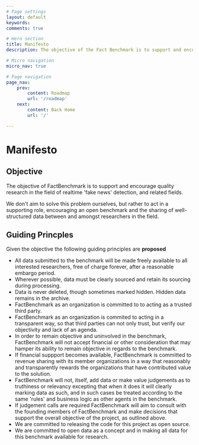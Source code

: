 ```yaml
---
# Page settings
layout: default
keywords:
comments: true

# Hero section
title: Manifesto
description: The objective of the Fact Benchmark is to support and encourage quality research in the field of realtime 'fake news' detection. Our manifesto supports this objective by clearly outlining our commitment to open data, open code, objectivity and organizational transparency.

# Micro navigation
micro_nav: true

# Page navigation
page_nav:
    prev:
        content: Roadmap
        url: '/roadmap' 
    next:
        content: Back Home
        url: '/' 

---
```


# Manifesto


## Objective

The objective of FactBenchmark is to support and encourage quality research in the field of realtime 'fake news' detection, and related fields. 

We don't aim to solve this problem ourselves, but rather to act in a supporting role, encouraging an open benchmark and the sharing of well-structured data between and amongst researchers in the field. 

## Guiding Princples

Given the objective the following guiding principles are <b>proposed</b>

* All data submitted to the benchmark will be made freely available to all interested researchers, free of charge forever, after a reasonable embargo period.
* Wherever possible, data must be clearly sourced and retain its sourcing during processing. 
* Data is never deleted, though sometimes marked hidden. Hidden data remains in the archive.
* FactBenchmark as an organization is committed to to acting as a trusted third party.
* FactBenchmark as an organization is commited to acting in a transparent way, so that third parties can not only trust, but verify our objectivity and lack of an agenda.
* In order to remain objective and uninvolved in the benchmark, FactBenchmark will not accept financial or other consideration that may hamper its ability to remain objective in regards to the benchmark. 
* If financial suppport becomes available, FactBenchmark is committed to revenue sharing with its member organizations in a way that reasonably and transparently rewards the organizations that have contributed value to the solution.
* FactBenchmark will not, itself, add data or make value judgements as to truthiness or relevancy excepting that when it does it will clearly marking data as such, and in such cases be treated according to the same 'rules' and business logic as other agents in the benchmark. 
* If judgement calls are required FactBenchmark will aim to consult with the founding members of FactBenchmark and make decisions that support the overall objective of the project, as outlined above.
* We are committed to releasing the code for this project as open source. 
* We are committed to open data as a concept and in making all data for this benchmark available for research.

